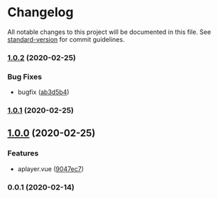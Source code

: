 # Changelog

All notable changes to this project will be documented in this file. See [standard-version](https://github.com/conventional-changelog/standard-version) for commit guidelines.

### [1.0.2](https://github.com/upcwangying/vuepress-plugin-aplayer/compare/v1.0.1...v1.0.2) (2020-02-25)


### Bug Fixes

* bugfix ([ab3d5b4](https://github.com/upcwangying/vuepress-plugin-aplayer/commit/ab3d5b4cc60a98e382fde7cde422e6ef8604bf0c))

### [1.0.1](https://github.com/upcwangying/vuepress-plugin-aplayer/compare/v1.0.0...v1.0.1) (2020-02-25)

## [1.0.0](https://github.com/upcwangying/vuepress-plugin-aplayer/compare/v0.0.1...v1.0.0) (2020-02-25)


### Features

* aplayer.vue ([9047ec7](https://github.com/upcwangying/vuepress-plugin-aplayer/commit/9047ec7862ca641c13b5c2796b2d8af8933c9a92))

### 0.0.1 (2020-02-14)

